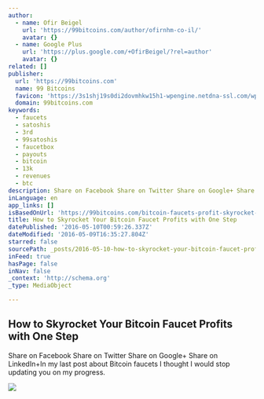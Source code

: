 ```yaml
---
author:
  - name: Ofir Beigel
    url: 'https://99bitcoins.com/author/ofirnhm-co-il/'
    avatar: {}
  - name: Google Plus
    url: 'https://plus.google.com/+OfirBeigel/?rel=author'
    avatar: {}
related: []
publisher:
  url: 'https://99bitcoins.com'
  name: 99 Bitcoins
  favicon: 'https://3s1shj19s0di2dovmhkw15h1-wpengine.netdna-ssl.com/wp-content/uploads/2015/06/favicon.png'
  domain: 99bitcoins.com
keywords:
  - faucets
  - satoshis
  - 3rd
  - 99satoshis
  - faucetbox
  - payouts
  - bitcoin
  - 13k
  - revenues
  - btc
description: Share on Facebook Share on Twitter Share on Google+ Share on LinkedIn+In my last post about Bitcoin faucets I thought I would stop updating you on my progress.
inLanguage: en
app_links: []
isBasedOnUrl: 'https://99bitcoins.com/bitcoin-faucets-profit-skyrocket-report/'
title: How to Skyrocket Your Bitcoin Faucet Profits with One Step
datePublished: '2016-05-10T00:59:26.337Z'
dateModified: '2016-05-09T16:35:27.804Z'
starred: false
sourcePath: _posts/2016-05-10-how-to-skyrocket-your-bitcoin-faucet-profits-with-one-step.md
inFeed: true
hasPage: false
inNav: false
_context: 'http://schema.org'
_type: MediaObject

---
```

<article style=""><h1>How to Skyrocket Your Bitcoin Faucet Profits with One Step</h1><p>Share on Facebook Share on Twitter Share on Google+ Share on LinkedIn+In my last post about Bitcoin faucets I thought I would stop updating you on my progress.</p><img src="https://3s1shj19s0di2dovmhkw15h1-wpengine.netdna-ssl.com/wp-content/uploads/2016/05/shutterstock_193983926.jpg" /></article>